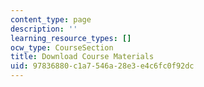 ```yaml
---
content_type: page
description: ''
learning_resource_types: []
ocw_type: CourseSection
title: Download Course Materials
uid: 97836880-c1a7-546a-28e3-e4c6fc0f92dc
---
```

